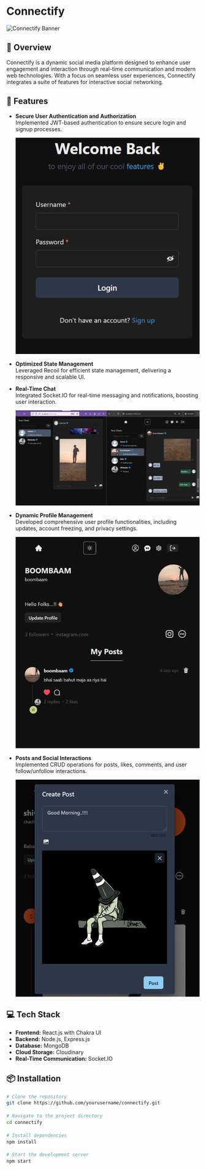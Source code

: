  # Connectify

![Connectify Banner](https://via.placeholder.com/1200x300?text=Connectify)  

## 🚀 Overview

Connectify is a dynamic social media platform designed to enhance user engagement and interaction through real-time communication and modern web technologies. With a focus on seamless user experiences, Connectify integrates a suite of features for interactive social networking.

## 🌟 Features

- **Secure User Authentication and Authorization**  
  Implemented JWT-based authentication to ensure secure login and signup processes.

  ![Authentication](https://github.com/shivamnit123/socialpulse/blob/main/login.png)

- **Optimized State Management**  
  Leveraged Recoil for efficient state management, delivering a responsive and scalable UI.

- **Real-Time Chat**  
  Integrated Socket.IO for real-time messaging and notifications, boosting user interaction.

  ![Real-Time Chat](https://github.com/shivamnit123/socialpulse/blob/main/chat.png)

- **Dynamic Profile Management**  
  Developed comprehensive user profile functionalities, including updates, account freezing, and privacy settings.

  ![Profile Management](https://github.com/shivamnit123/socialpulse/blob/main/userprofile.png)

- **Posts and Social Interactions**  
  Implemented CRUD operations for posts, likes, comments, and user follow/unfollow interactions.

  ![Posts and Social Interactions](https://github.com/shivamnit123/socialpulse/blob/main/createpost.png)

## 💻 Tech Stack

- **Frontend:** React.js with Chakra UI
- **Backend:** Node.js, Express.js
- **Database:** MongoDB
- **Cloud Storage:** Cloudinary
- **Real-Time Communication:** Socket.IO

## 📦 Installation

```bash
# Clone the repository
git clone https://github.com/yourusername/connectify.git

# Navigate to the project directory
cd connectify

# Install dependencies
npm install

# Start the development server
npm start

